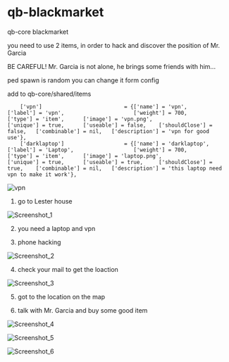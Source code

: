 # qb-blackmarket
qb-core blackmarket

you need to use 2 items, in order to hack and discover the position of Mr. Garcia

BE CAREFUL! Mr. Garcia is not alone, he brings some friends with him...

ped spawn is random you can change it form config

add to qb-core/shared/items

```
	['vpn'] 			 	 	     = {['name'] = 'vpn', 			  		        ['label'] = 'vpn', 					    ['weight'] = 700, 		['type'] = 'item', 		['image'] = 'vpn.png', 				    ['unique'] = true, 		['useable'] = false, 	['shouldClose'] = false,   ['combinable'] = nil,   ['description'] = 'vpn for good use'},
	['darklaptop'] 			 	 	 = {['name'] = 'darklaptop', 			  		['label'] = 'Laptop', 					['weight'] = 700, 		['type'] = 'item', 		['image'] = 'laptop.png', 				['unique'] = true, 		['useable'] = true, 	['shouldClose'] = true,    ['combinable'] = nil,   ['description'] = 'this laptop need vpn to make it work'},

```
![vpn](https://user-images.githubusercontent.com/89742984/190626872-e76710fb-ca0a-4231-9e0d-137bb909cb1c.png)

1)  go to Lester house

![Screenshot_1](https://user-images.githubusercontent.com/70651562/215299267-4f4e2859-ec23-4b8e-8238-de9b6a3408ea.png)

2)  you need a laptop and vpn

3)  phone hacking

![Screenshot_2](https://user-images.githubusercontent.com/70651562/215299309-c3063596-085c-4387-a11d-32cbc5bd71fa.png)

4)  check your mail to get the loaction

![Screenshot_3](https://user-images.githubusercontent.com/70651562/215299619-a4bd3743-88de-4c83-af07-0b438dbbd0d6.png)

5)  got to the location on the map

6)  talk with Mr. Garcia and buy some good item

![Screenshot_4](https://user-images.githubusercontent.com/70651562/215300230-a65f67fc-1b70-4af9-9042-bb0acc98a799.png)

![Screenshot_5](https://user-images.githubusercontent.com/70651562/215300262-01440f30-aac2-493f-b0bc-65055c785d33.png)

![Screenshot_6](https://user-images.githubusercontent.com/70651562/215300290-b4d2fccf-0b74-464c-802d-f7266db98ec9.png)

